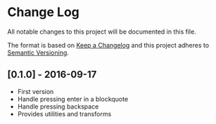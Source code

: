 # Change Log
All notable changes to this project will be documented in this file.

The format is based on [Keep a Changelog](http://keepachangelog.com/) and this project adheres to [Semantic Versioning](http://semver.org/).

## [0.1.0] - 2016-09-17
- First version
- Handle pressing enter in a blockquote
- Handle pressing backspace
- Provides utilities and transforms
